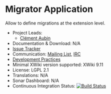 # Migrator Application

Allow to define migrations at the extension level.

* Project Leads:
  * [Clément Aubin](http://www.xwiki.org/xwiki/bin/view/XWiki/caubin)
* Documentation & Download: N/A
* [Issue Tracker](http://jira.xwiki.org/browse/MIGRATOR)
* Communication: [Mailing List](http://dev.xwiki.org/xwiki/bin/view/Community/MailingLists), [IRC](http://dev.xwiki.org/xwiki/bin/view/Community/IRC)
* [Development Practices](http://dev.xwiki.org)
* Minimal XWiki version supported: XWiki 9.11
* License: LGPL 2.1
* Translations: N/A
* Sonar Dashboard: N/A
* Continuous Integration Status: [![Build Status](http://ci.xwiki.org/job/XWiki%20Contrib/job/application-class-migrator/job/master/badge/icon)](http://ci.xwiki.org/job/XWiki%20Contrib/job/application-class-migrator/job/master/)

